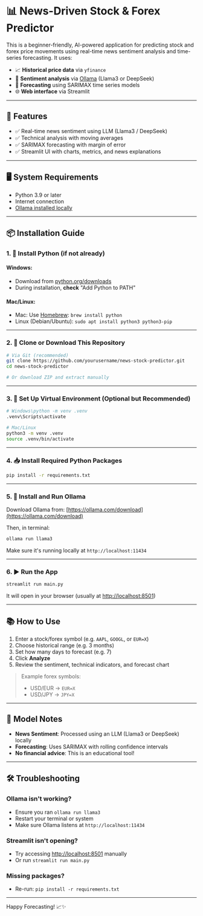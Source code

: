 # 📊 News-Driven Stock & Forex Predictor

This is a beginner-friendly, AI-powered application for predicting stock and forex price movements using real-time news sentiment analysis and time-series forecasting. It uses:

* 📈 **Historical price data** via `yfinance`
* 🧠 **Sentiment analysis** via [Ollama](https://ollama.com/) (Llama3 or DeepSeek)
* 🔮 **Forecasting** using SARIMAX time series models
* 🌐 **Web interface** via Streamlit

---

## 🚀 Features

* ✅ Real-time news sentiment using LLM (Llama3 / DeepSeek)
* ✅ Technical analysis with moving averages
* ✅ SARIMAX forecasting with margin of error
* ✅ Streamlit UI with charts, metrics, and news explanations

---

## 🖥️ System Requirements

* Python 3.9 or later
* Internet connection
* [Ollama installed locally](https://ollama.com/download)

---

## 📦 Installation Guide

### 1. 🔧 Install Python (if not already)

#### Windows:

* Download from [python.org/downloads](https://www.python.org/downloads/windows/)
* During installation, **check** "Add Python to PATH"

#### Mac/Linux:

* Mac: Use [Homebrew](https://brew.sh): `brew install python`
* Linux (Debian/Ubuntu): `sudo apt install python3 python3-pip`

---

### 2. 📂 Clone or Download This Repository

```bash
# Via Git (recommended)
git clone https://github.com/yourusername/news-stock-predictor.git
cd news-stock-predictor

# Or download ZIP and extract manually
```

---

### 3. 🧪 Set Up Virtual Environment (Optional but Recommended)

```bash
# Windows\python -m venv .venv
.venv\Scripts\activate

# Mac/Linux
python3 -m venv .venv
source .venv/bin/activate
```

---

### 4. 📥 Install Required Python Packages

```bash
pip install -r requirements.txt
```

---

### 5. 🤖 Install and Run Ollama

Download Ollama from: [https://ollama.com/download](https://ollama.com/download)

Then, in terminal:

```bash
ollama run llama3
```

Make sure it's running locally at `http://localhost:11434`

---

### 6. ▶️ Run the App

```bash
streamlit run main.py
```

It will open in your browser (usually at [http://localhost:8501](http://localhost:8501))

---

## 📚 How to Use

1. Enter a stock/forex symbol (e.g. `AAPL`, `GOOGL`, or `EUR=X`)
2. Choose historical range (e.g. 3 months)
3. Set how many days to forecast (e.g. 7)
4. Click **Analyze**
5. Review the sentiment, technical indicators, and forecast chart

> Example forex symbols:
>
> * USD/EUR → `EUR=X`
> * USD/JPY → `JPY=X`

---

## 🧠 Model Notes

* **News Sentiment**: Processed using an LLM (Llama3 or DeepSeek) locally
* **Forecasting**: Uses SARIMAX with rolling confidence intervals
* **No financial advice**: This is an educational tool!

---

## 🛠️ Troubleshooting

### Ollama isn't working?

* Ensure you ran `ollama run llama3`
* Restart your terminal or system
* Make sure Ollama listens at `http://localhost:11434`

### Streamlit isn't opening?

* Try accessing [http://localhost:8501](http://localhost:8501) manually
* Or run `streamlit run main.py`

### Missing packages?

* Re-run: `pip install -r requirements.txt`

---

Happy Forecasting! 📈✨
